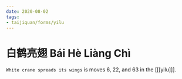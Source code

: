 ```yaml
---
date: 2020-08-02
tags:
- taijiquan/forms/yilu
---
```


# 白鹤亮翅 Bái Hè Liàng Chì

`White crane spreads its wings` is moves 6, 22, and 63 in the [[[yilu]]].
